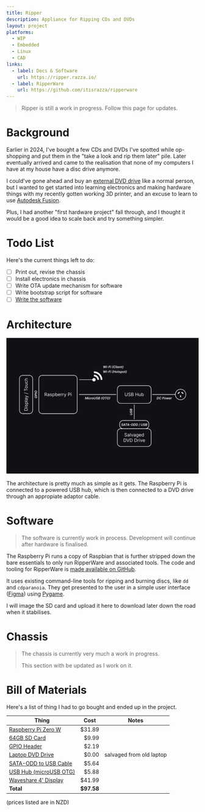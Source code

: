 ```yaml
---
title: Ripper
description: Appliance for Ripping CDs and DVDs
layout: project
platforms:
  - WIP
  - Embedded
  - Linux
  - CAD
links:
  - label: Docs & Software
    url: https://ripper.razza.io/
  - label: RipperWare
    url: https://github.com/itisrazza/ripperware
---
```


> Ripper is still a work in progress. Follow this page for updates.

# Background

Earlier in 2024, I've bought a few CDs and DVDs I've spotted while op-shopping and put them in the "take a look and rip them later" pile. Later eventually arrived and came to the realisation that none of my computers I have at my house have a disc drive anymore.

I could've gone ahead and buy an [external DVD drive](https://www.pbtech.co.nz/category/components/optical-drives/external-cd-dvd-drives) like a normal person, but I wanted to get started into learning electronics and making hardware things with my recently gotten working 3D printer, and an excuse to learn to use [Autodesk Fusion](https://www.autodesk.com/products/fusion-360/personal).

Plus, I had another "first hardware project" fall through, and I thought it would be a good idea to scale back and try something simpler.

# Todo List

Here's the current things left to do:

- [ ] Print out, revise the chassis
- [ ] Install electronics in chassis
- [ ] Write OTA update mechanism for software
- [ ] Write bootstrap script for software
- [ ] [Write the software](https://github.com/itisrazza/ripperware?tab=readme-ov-file#wishlist)

# Architecture

![](/assets/images/ripper/block-diagram.svg)

The architecture is pretty much as simple as it gets. The Raspberry Pi is connected to a powered USB hub, which is then connected to a DVD drive through an appropiate adaptor cable. 

# Software

> The software is currently work in process. Development will continue after hardware is finalised.

The Raspberry Pi runs a copy of Raspbian that is further stripped down the bare essentials to only run RipperWare and associated tools. The code and tooling for RipperWare is [made available on GitHub](https://github.com/itisrazza/ripperware).

It uses existing command-line tools for ripping and burning discs, like `dd` and `cdparanoia`. They get presented to the user in a simple user interface ([Figma](https://www.figma.com/file/rQMEi3B5xcG4fZtYeFRtGd/CD-Ripper?type=design&node-id=3%3A605&mode=design&t=RB5gA1mGlGouYIkc-1)) using [Pygame](https://www.pygame.org).

I will image the SD card and upload it here to download later down the road when it stabilises.

# Chassis

> The chassis is currently very much a work in progress.
>
> This section with be updated as I work on it.

# Bill of Materials

Here's a list of thing I had to go bought and ended up in the project.

| Thing                                                                                                                 | Cost                            | Notes                    |
| --------------------------------------------------------------------------------------------------------------------- | ------------------------------- | ------------------------ |
| [Raspberry Pi Zero W](https://www.pbtech.co.nz/product/SEVRBP0412/Raspberry-Pi-Zero-W-1GHz-BCM2835-Single-Core-CPU-5) | <span class="num">$31.89</span> |                          |
| [64GB SD Card](https://www.pbtech.co.nz/product/MEMSAM11023/Samsung-EVO-PLUS-64GB-Micro-SD-with-Adapter---up-t)       | <span class="num">$9.99</span>  |                          |
| [GPIO Header](https://www.aliexpress.com/item/1005001470059567.html)                                                  | <span class="num">$2.19</span>  |                          |
| [Laptop DVD Drive](https://www.lg.com/us/burners-drives/lg-gub0n-ultra-slim-internal-dvd-drive)                       | <span class="num">$0.00</span>  | salvaged from old laptop |
| [SATA-ODD to USB Cable](https://www.aliexpress.com/item/1005006416083859.html)                                        | <span class="num">$5.64</span>  |                          |
| [USB Hub (microUSB OTG)](https://www.aliexpress.com/item/32880457922.html)                                            | <span class="num">$5.88</span>  |                          |
| [Waveshare 4' Display](https://www.waveshare.com/4inch-rpi-lcd-a.htm)                                                 | <span class="num">$41.99</span> |                          |
| **Total**                                                                                                             | <b class="num">$97.58</b>       |                          |

(prices listed are in NZD)

<style>
.num {
  display: block;
  text-align: right;
}
</style>


